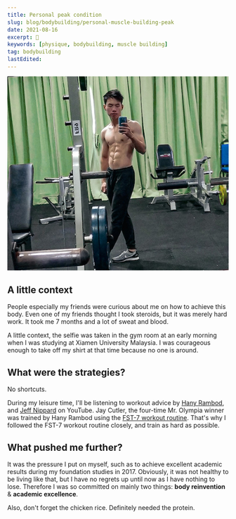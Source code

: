 ```yaml
---
title: Personal peak condition
slug: blog/bodybuilding/personal-muscle-building-peak
date: 2021-08-16
excerpt: 🚀
keywords: [physique, bodybuilding, muscle building]
tag: bodybuilding
lastEdited:
---
```


![Photo taken in 2017](selfie.jpeg)

## A little context

People especially my friends were curious about me on how to achieve this body. Even one of my friends thought I took steroids, but it was merely hard work. It took me 7 months and a lot of sweat and blood.

A little context, the selfie was taken in the gym room at an early morning when I was studying at Xiamen University Malaysia. I was courageous enough to take off my shirt at that time because no one is around.

## What were the strategies?

No shortcuts.

During my leisure time, I'll be listening to workout advice by [Hany Rambod](https://www.youtube.com/user/EvogenNutrition), and [Jeff Nippard](https://www.youtube.com/c/JeffNippard) on YouTube. Jay Cutler, the four-time Mr. Olympia winner was trained by Hany Rambod using the [FST-7 workout routine](https://simplyshredded.com/fst-7-fascia-stretch-training-7-workout-routine-nutrition-guide.html#:~:text=FST%2D7%20is%20a%20training,Hany%20Rambod%2C%20the%20Pro%20Creator.&text=FST%2D7%20is%20a%20training%20system%20I%20devised%20after%20years,exercise%20of%20a%20target%20bodypart.). That's why I followed the FST-7 workout routine closely, and train as hard as possible.

## What pushed me further?

It was the pressure I put on myself, such as to achieve excellent academic results during my foundation studies in 2017. Obviously, it was not healthy to be living like that, but I have no regrets up until now as I have nothing to lose. Therefore I was so committed on mainly two things: **body reinvention** & **academic excellence**.

Also, don't forget the chicken rice. Definitely needed the protein.
